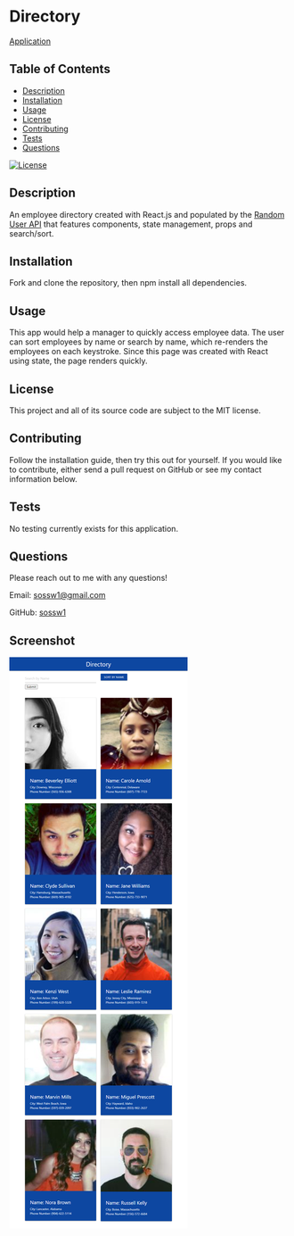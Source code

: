 # Directory

[Application]()

## Table of Contents
  * [Description](#description)
  * [Installation](#installation)
  * [Usage](#usage)
  * [License](#license)
  * [Contributing](#contributing)
  * [Tests](#tests)
  * [Questions](#questions)

[![License](https://img.shields.io/badge/License-MIT-yellow.svg)](https://opensource.org/licenses/MIT)

## Description
An employee directory created with React.js and populated by the [Random User API](https://randomuser.me/) that features components, state management, props and search/sort.

## Installation
Fork and clone the repository, then npm install all dependencies.

## Usage
This app would help a manager to quickly access employee data. The user can sort employees by name or search by name, which re-renders the employees on each keystroke. Since this page was created with React using state, the page renders quickly.

## License
This project and all of its source code are subject to the MIT license.

## Contributing
Follow the installation guide, then try this out for yourself. If you would like to contribute, either send a pull request on GitHub or see my contact information below.

## Tests
No testing currently exists for this application.

## Questions
Please reach out to me with any questions!

Email: sossw1@gmail.com

GitHub: [sossw1](http://github.com/sossw1)

## Screenshot

![Screenshot](./public/screenshot.png)